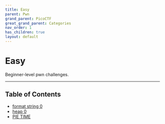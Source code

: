 ```yaml
---
title: Easy
parent: Pwn
grand_parent: PicoCTF
great_grand_parent: Categories
nav_order: 1
has_children: true
layout: default
---
```


# Easy

Beginner-level pwn challenges.

---

## Table of Contents
- [format string 0](PicoCTF/pwn/easy/format_string_0.md)
- [heap 0](PicoCTF/pwn/easy/heap_0.md)
- [PIE TIME](PicoCTF/pwn/easy/pie_time.md)

